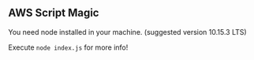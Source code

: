 ## AWS Script Magic

You need node installed in your machine. (suggested version 10.15.3 LTS)

Execute `node index.js` for more info!